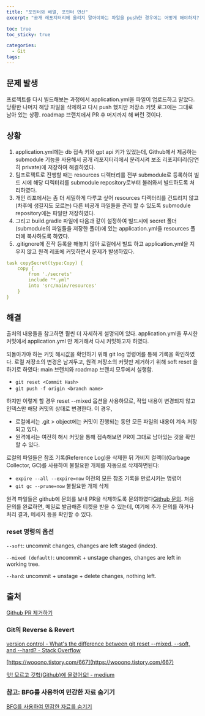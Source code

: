 ```yaml
---
title: "포인터와 배열, 포인터 연산"
excerpt: "공개 레포지터리에 올리지 말아야하는 파일을 push한 경우에는 어떻게 해야하지?"

toc: true
toc_sticky: true

categories:
  - Git
tags:
--- 
```

## 문제 발생

프로젝트를 다시 빌드해보는 과정에서 application.yml을 파일이 업로드하고 말았다. 당황한 나머지 해당 파일을 삭제하고 다시 push 했지만 저장소 커밋 로그에는 그대로 남아 있는 상황. roadmap 브랜치에서 PR 후 머지까지 해 버린 것이다.

 
## 상황

1.  application.yml에는 db 접속 키와 gpt api 키가 있었는데, Github에서 제공하는 submodule  기능을 사용해서 공개 리포지터리에서 분리시켜 보조 리포지터리(당연히 private)에 저장하여 해결하였다.
2. 팀프로젝트로 진행할 때는 resources 디렉터리를 전부 submodule로 등록하여 빌드 시에 해당 디렉터리를 submodule repository로부터 불러와서 빌드하도록 처리하였다.
3. 개인 리포에서는 좀 더 세밀하게 다루고 싶어 resources 디렉터리를 건드리지 않고 (차후에 생길지도 모르는) 다른 비공개 파일들을 관리 할 수 있도록 submodule repository에는 파일만 저장하였다.
4. 그리고 build.gradle 파일에 다음과 같이 설정하여 빌드시에 secret 폴더(submodule의 파일들을 저장한 폴더)에 있는 application.yml을 resources 폴더에 복사하도록 하였다.
5. .gitignore에 진작 등록을 해놓지 않아 로컬에서 빌드 하고 application.yml을 지우지 않고 원격 레포에 커밋하면서 문제가 발생하였다.

```yml
task copySecret(type:Copy) {
	copy {
		from './secrets'
		include "*.yml"
		into 'src/main/resources'
	}
}
```
 
## 해결

출처의 내용들을 참고하면 훨씬 더 자세하게 설명되어 있다. application.yml을 푸시한 커밋에서 application.yml 만 제거해서 다시 커밋하고자 하였다.

되돌아가야 하는 커밋 해시값을 확인하기 위해 git log 명령어를 통해 기록을 확인하였다.
로컬 저장소의 변경은 남겨두고, 원격 저장소의 커밋만 제거하기 위해 soft reset 을 하기로 하였다: main 브랜치와 roadmap 브랜치 모두에서 실행함.
- `git reset <Commit Hash>`
- `git push -f origin <branch name>`

하지만 이렇게 할 경우 reset --mixed 옵션을 사용하므로, 작업 내용이 변경되지 않고 인덱스만 해당 커밋의 상태로 변경한다. 이 경우,
- 로컬에서는 .git > object에는 커밋이 진행되는 동안 모든 파일의 내용이 계속 저장되고 있다.
- 원격에서는 여전히 해시 커밋을 통해 접속해보면 PR이 그대로 남아있는 것을 확인할 수 있다.

로컬의 파일들은 참조 기록(Reference Log)을 삭제한 뒤 가비지 컬렉터(Garbage Collector, GC)를 사용하여 불필요한 개체를 자동으로 삭제하면된다:
- `expire --all --expire=now` 이전의 모든 참조 기록을 만료시키는 명령어
- `git gc --prune=now` 불필요한 개체 삭제

원격 파일들은 github에 문의를 보내 PR을 삭제하도록 문의하였다[Github 문의](https://support.github.com/request). 처음 문의를 완료하면, 메일로 발급해준 티켓을 받을 수 있는데, 여기에 추가 문의를 하거나 처리 결과, 메세지 등을 확인할 수 있다.

### reset 명령의 옵션

`--soft`: uncommit changes, changes are left staged (index).

`--mixed (default)`: uncommit + unstage changes, changes are left in working tree.

`--hard`: uncommit + unstage + delete changes, nothing left.

## 출처
[Github PR 제거하기](https://sunnn21.tistory.com/78)

 
### Git의 Reverse & Revert

[version control - What's the difference between git reset --mixed, --soft, and --hard? - Stack Overflow](https://stackoverflow.com/questions/3528245/whats-the-difference-between-git-reset-mixed-soft-and-hard)

[https://wooono.tistory.com/667](https://wooono.tistory.com/667)

[앗! 모르고 깃헙(Github)에 올렸어요! - medium](https://medium.com/daangn/%EC%95%97-%EB%AA%A8%EB%A5%B4%EA%B3%A0-%EA%B9%83%ED%97%99-github-%EC%97%90-%EC%98%AC%EB%A0%B8%EC%96%B4%EC%9A%94-50d48b343f0f)

 
### 참고: BFG를 사용하여 민감한 자료 숨기기

[BFG를 사용하여 민감한 자료를 숨기기](https://docs.github.com/ko/authentication/keeping-your-account-and-data-secure/removing-sensitive-data-from-a-repository#github%EC%97%90%EC%84%9C-%EB%8D%B0%EC%9D%B4%ED%84%B0-%EC%99%84%EC%A0%84%ED%9E%88-%EC%A0%9C%EA%B1%B0)